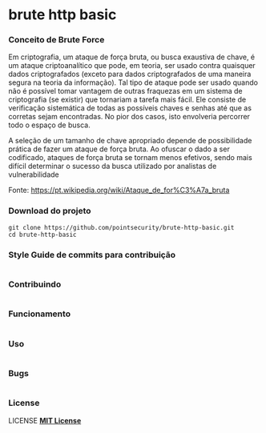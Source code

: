 # brute http basic

### Conceito de Brute Force

Em criptografia, um ataque de força bruta, ou busca exaustiva de chave, é um ataque criptoanalítico que pode, em teoria, ser usado contra quaisquer dados criptografados (exceto para dados criptografados de uma maneira segura na teoria da informação). Tal tipo de ataque pode ser usado quando não é possível tomar vantagem de outras fraquezas em um sistema de criptografia (se existir) que tornariam a tarefa mais fácil. Ele consiste de verificação sistemática de todas as possíveis chaves e senhas até que as corretas sejam encontradas. No pior dos casos, isto envolveria percorrer todo o espaço de busca.

A seleção de um tamanho de chave apropriado depende de possibilidade prática de fazer um ataque de força bruta. Ao ofuscar o dado a ser codificado, ataques de força bruta se tornam menos efetivos, sendo mais difícil determinar o sucesso da busca utilizado por analistas de vulnerabilidade

Fonte: https://pt.wikipedia.org/wiki/Ataque_de_for%C3%A7a_bruta

### Download do projeto

```
git clone https://github.com/pointsecurity/brute-http-basic.git
cd brute-http-basic
```

### Style Guide de commits para contribuição

```
```

### Contribuindo

```
```

### Funcionamento

```
```

### Uso

```
```

### Bugs

```
```

### License
LICENSE [**MIT License**](https://github.com/pointsecurity/brute-http-basic/blob/master/LICENSE)
